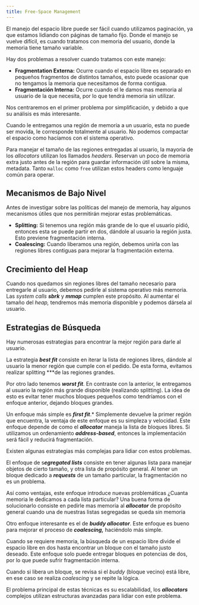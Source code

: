 ```yaml
---
title: Free-Space Management
---
```


El manejo del espacio libre puede ser fácil cuando utilizamos paginación, ya que estamos lidiando con páginas de tamaño fijo. Donde el manejo se vuelve difícil, es cuando tratamos con memoria del usuario, donde la memoria tiene tamaño variable.

Hay dos problemas a resolver cuando tratamos con este manejo:

- **Fragmentation Externa:** Ocurre cuando el espacio libre es separado en pequeños fragmentos de distintos tamaños, esto puede ocasionar que no tengamos la memoria que necesitamos de forma contigua.
- **Fragmentación Interna:** Ocurre cuando el le damos mas memoria al usuario de la que necesita, por lo que tendrá memoria sin utilizar.

Nos centraremos en el primer problema por simplificación, y debido a que su análisis es más interesante.

Cuando le entregamos una región de memoria a un usuario, esta no puede ser movida, le corresponde totalmente al usuario. No podemos compactar el espacio como hacíamos con el sistema operativo.

Para manejar el tamaño de las regiones entregadas al usuario, la mayoría de los *allocators* utilizan los llamados *headers*. Reservan un poco de memoria extra justo antes de la región para guardar información útil sobre la misma, metadata. Tanto `malloc` como `free` utilizan estos headers como lenguaje común para operar.

## Mecanismos de Bajo Nivel

Antes de investigar sobre las políticas del manejo de memoria, hay algunos mecanismos útiles que nos permitirán mejorar estas problemáticas.

- **Splitting:** Si tenemos una región más grande de lo que el usuario pidió, entonces esta se puede partir en dos, dándole al usuario la región justa. Esto previene fragmentación interna.
- **Coalescing:** Cuando liberamos una región, debemos unirla con las regiones libres contiguas para mejorar la fragmentación externa.

## Crecimiento del Heap

Cuando nos quedamos sin regiones libres del tamaño necesario para entregarle al usuario, debemos pedirle al sistema operativo más memoria. Las *system calls* ***sbrk*** y ***mmap*** cumplen este propósito. Al aumentar el tamaño del *heap,* tendremos más memoria disponible y podemos dársela al usuario.

## Estrategias de Búsqueda

Hay numerosas estrategias para encontrar la mejor región para darle al usuario.

La estrategia ***best fit*** consiste en iterar la lista de regiones libres, dándole al usuario la menor región que cumple con el pedido. De esta forma, evitamos realizar splitting ***de las regiones grandes.

Por otro lado tenemos ***worst fit***. En contraste con la anterior, le entregamos al usuario la región más grande disponible (realizando splitting). La idea de esto es evitar tener muchos bloques pequeños como tendríamos con el enfoque anterior, dejando bloques grandes.

Un enfoque más simple es ***first fit***.* Simplemente devuelve la primer región que encuentra, la ventaja de este enfoque es su simpleza y velocidad. Este enfoque depende de como el ***allocator*** maneja la lista de bloques libres. Si utilizamos un ordenamiento ***address-based***, entonces la implementación será fácil y reducirá fragmentación.

Existen algunas estrategias más complejas para lidiar con estos problemas.

El enfoque de s***egregated lists*** consiste en tener algunas lista para manejar objetos de cierto tamaño, y otra lista de propósito general. Al tener un bloque dedicado a ***requests*** de un tamaño particular, la fragmentación no es un problema.

Así como ventajas, este enfoque introduce nuevas problemáticas ¿Cuanta memoria le dedicamos a cada lista particular? Una buena forma de solucionarlo consiste en pedirle mas memoria al ***allocator*** de propósito general cuando una de nuestras listas segregadas se queda sin memoria

Otro enfoque interesante es el de ***buddy allocator***. Este enfoque es bueno para mejorar el proceso de ***coalescing,*** haciéndolo más simple.

Cuando se requiere memoria, la búsqueda de un espacio libre divide el espacio libre en dos hasta encontrar un bloque con el tamaño justo deseado. Este enfoque solo puede entregar bloques en potencias de dos, por lo que puede sufrir fragmentación interna.

Cuando si libera un bloque, se revisa si el *buddy* (bloque vecino) está libre, en ese caso se realiza *coalescing* y se repite la lógica.

El problema principal de estas técnicas es su escalabilidad, los ***allocators*** complejos utilizan estructuras avanzadas para lidiar con este problema.
